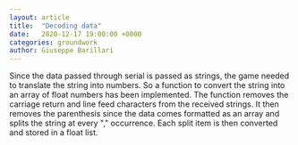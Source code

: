 ```yaml
---
layout: article
title:  "Decoding data"
date:   2020-12-17 19:00:00 +0000
categories: groundwork
author: Giuseppe Barillari
---
```


Since the data passed through serial is passed as strings, the game needed to translate the string into numbers. So a function to convert the string into an array of float numbers has been implemented.
The function removes the carriage return and line feed characters from the received strings. It then removes the parenthesis since the data comes formatted as an array and splits the string at every "," occurrence.
Each split item is then converted and stored in a float list.
